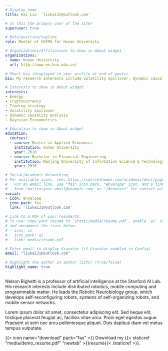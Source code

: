 ```yaml
---
# Display name
title: Kai Liu  'liukai31@outlook.com'

# Is this the primary user of the site?
superuser: true

# Role/position/tagline
role: Master of CEFMS for Hunan University

# Organizations/Affiliations to show in About widget
organizations:
- name: Hunan University
  url: http://www-en.hnu.edu.cn/

# Short bio (displayed in user profile at end of posts)
bio: My research interests include volatility spillover, dynamic causality analysis and Bayesian Econometrics.

# Interests to show in About widget
interests:
- Energy 
- Cryptocurrency
- Trading strategy
- Volatility spillover
- Dynamic causality analysis
- Bayesian Econometrics

# Education to show in About widget
education:
  courses:
  - course: Master in Applied Economics
    institution: Hunan University
    year: 2020
  - course: Bachelor in Financial Engineering
    institution: Nanjing University of Information Science & Technology
    year: 2016

# Social/Academic Networking
# For available icons, see: https://sourcethemes.com/academic/docs/page-builder/#icons
#   For an email link, use "fas" icon pack, "envelope" icon, and a link in the
#   form "mailto:your-email@example.com" or "/#contact" for contact widget.
social:
- icon: envelope
  icon_pack: fas
  link: 'liukai31@outlook.com'

# Link to a PDF of your resume/CV.
# To use: copy your resume to `static/media/resume.pdf`, enable `ai` icons in `params.toml`, 
# and uncomment the lines below.
# - icon: cv
#   icon_pack: ai
#   link: media/resume.pdf

# Enter email to display Gravatar (if Gravatar enabled in Config)
email: "liukai31@outlook.com"

# Highlight the author in author lists? (true/false)
highlight_name: true
---
```


Nelson Bighetti is a professor of artificial intelligence at the Stanford AI Lab. His research interests include distributed robotics, mobile computing and programmable matter. He leads the Robotic Neurobiology group, which develops self-reconfiguring robots, systems of self-organizing robots, and mobile sensor networks.

Lorem ipsum dolor sit amet, consectetur adipiscing elit. Sed neque elit, tristique placerat feugiat ac, facilisis vitae arcu. Proin eget egestas augue. Praesent ut sem nec arcu pellentesque aliquet. Duis dapibus diam vel metus tempus vulputate.

{{< icon name="download" pack="fas" >}} Download my {{< staticref "media/demo_resume.pdf" "newtab" >}}resumé{{< /staticref >}}.
